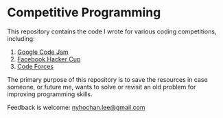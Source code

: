 # Competitive Programming

This repository contains the code I wrote for various coding competitions, including:
1. <a href="https://codingcompetitions.withgoogle.com/codejam">Google Code Jam</a>
2. <a href="https://www.facebook.com/hackercup/">Facebook Hacker Cup</a>
3. <a href="https://codeforces.com/">Code Forces</a>

The primary purpose of this repository is to save the resources in case someone, or future me, wants to solve or revisit an old problem for improving programming skills.

Feedback is welcome: nyhochan.lee@gmail.com 